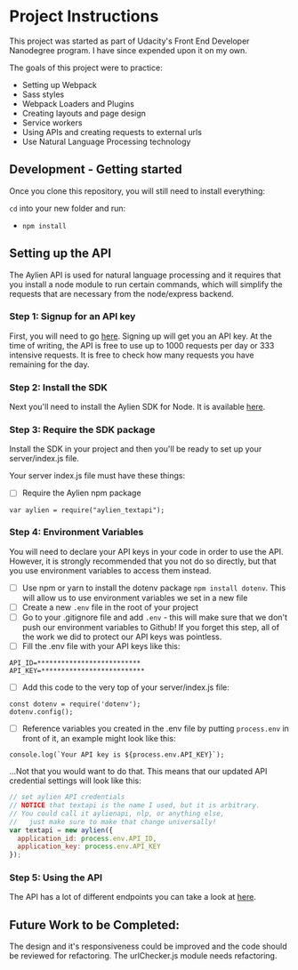 # Project Instructions

This project was started as part of Udacity's Front End Developer Nanodegree program. I have since expended upon it on my own.

The goals of this project were to practice:
- Setting up Webpack
- Sass styles
- Webpack Loaders and Plugins
- Creating layouts and page design
- Service workers
- Using APIs and creating requests to external urls
- Use Natural Language Processing technology

## Development - Getting started

Once you clone this repository, you will still need to install everything:

`cd` into your new folder and run:
- `npm install`

## Setting up the API

The Aylien API is used for natural language processing and it requires that you install a node module to run certain commands, which will simplify the requests that are necessary from the node/express backend.

### Step 1: Signup for an API key
First, you will need to go [here](https://developer.aylien.com/signup). Signing up will get you an API key. At the time of writing, the API is free to use up to 1000 requests per day or 333 intensive requests. It is free to check how many requests you have remaining for the day.

### Step 2: Install the SDK
Next you'll need to install the Aylien SDK for Node. It is available [here](https://docs.aylien.com/textapi/sdks/#sdks).

### Step 3: Require the SDK package
Install the SDK in your project and then you'll be ready to set up your server/index.js file.

Your server index.js file must have these things:

- [ ] Require the Aylien npm package
```
var aylien = require("aylien_textapi");
```

### Step 4: Environment Variables
You will need to declare your API keys in your code in order to use the API. However, it is strongly recommended that you not do so directly, but that you use environment variables to access them instead.

- [ ] Use npm or yarn to install the dotenv package ```npm install dotenv```. This will allow us to use environment variables we set in a new file
- [ ] Create a new ```.env``` file in the root of your project
- [ ] Go to your .gitignore file and add ```.env``` - this will make sure that we don't push our environment variables to Github! If you forget this step, all of the work we did to protect our API keys was pointless.
- [ ] Fill the .env file with your API keys like this:
```
API_ID=**************************
API_KEY=**************************
```
- [ ] Add this code to the very top of your server/index.js file:
```
const dotenv = require('dotenv');
dotenv.config();
```
- [ ] Reference variables you created in the .env file by putting ```process.env``` in front of it, an example might look like this:
```
console.log(`Your API key is ${process.env.API_KEY}`);
```
...Not that you would want to do that. This means that our updated API credential settings will look like this:
```javascript
// set aylien API credentials
// NOTICE that textapi is the name I used, but it is arbitrary. 
// You could call it aylienapi, nlp, or anything else, 
//   just make sure to make that change universally!
var textapi = new aylien({
  application_id: process.env.API_ID,
  application_key: process.env.API_KEY
});
```

### Step 5: Using the API

The API has a lot of different endpoints you can take a look at [here](https://docs.aylien.com/textapi/endpoints/#api-endpoints). 

## Future Work to be Completed:

The design and it's responsiveness could be improved and the code should be reviewed for refactoring. The urlChecker.js module needs refactoring.